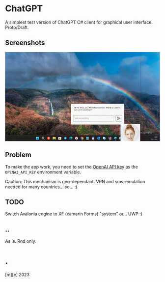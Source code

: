 # ChatGPT

A simplest test version of ChatGPT C# client for graphical user interface. Proto/Draft.


## Screenshots

![image](/Images/shot1.png)


## Problem
To make the app work, you need to set the [OpenAI API key](https://beta.openai.com/account/api-keys) as the `OPENAI_API_KEY` environment variable.

Caution: This mechanism is geo-dependant. VPN and sms-emulation needed for many countries... so... :( 

## TODO
Switch Avalonia engine to XF (xamarin Forms) "system" or... UWP :)

## ..
As is. Rnd only.

# .
[m][e] 2023
